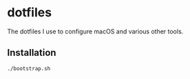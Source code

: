 # dotfiles

The dotfiles I use to configure macOS and various other tools.

## Installation

```bash
./bootstrap.sh
```

